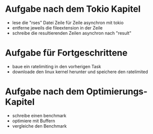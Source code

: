 # Aufgabe nach dem Tokio Kapitel
- lese die "rses" Datei Zeile für Zeile asynchron mit tokio
- entferne jeweils die fileextension in der Zeile
- schreibe die resultierenden Zeilen asynchron nach "result"

# Aufgabe für Fortgeschrittene
- baue ein ratelimiting in den vorherigen Task
- downloade den linux kernel herunter und speichere den ratelimited


# Aufgabe nach dem Optimierungs-Kapitel
- schreibe einen benchmark
- optimiere mit Buffern
- vergleiche den Benchmark